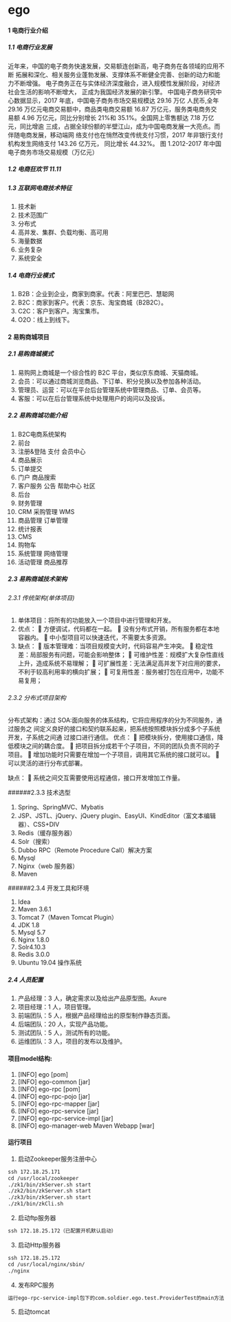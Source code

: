 # ego

#### 1 电商行业介绍
##### 1.1 电商行业发展
  近年来，中国的电子商务快速发展，交易额连创新高，电子商务在各领域的应用不断
拓展和深化、相关服务业蓬勃发展、支撑体系不断健全完善、创新的动力和能力不断增强。
电子商务正在与实体经济深度融合，进入规模性发展阶段，对经济社会生活的影响不断增大，
正成为我国经济发展的新引擎。
中国电子商务研究中心数据显示，2017 年底，中国电子商务市场交易规模达 29.16 万亿
人民币,全年 29.16 万亿元电商交易额中，商品类电商交易额 16.87 万亿元，服务类电商务交
易额 4.96 万亿元，同比分别增长 21%和 35.1%。全国网上零售额达 7.18 万亿元，同比增逾
三成，占据全球份额的半壁江山，成为中国电商发展一大亮点。而伴随电商发展，移动端网
络支付也在悄然改变传统支付习惯，2017 年非银行支付机构发生网络支付 143.26 亿万元，
同比增长 44.32%。
图 1.2012-2017 年中国电子商务市场交易规模（万亿元）

##### 1.2 电商狂欢节 11.11

##### 1.3 互联网电商技术特征
1. 技术新
2. 技术范围广
3. 分布式
4. 高并发、集群、负载均衡、高可用
5. 海量数据
6. 业务复杂
7. 系统安全

##### 1.4 电商行业模式
1. B2B：企业到企业，商家到商家。代表：阿里巴巴、慧聪网
2. B2C：商家到客户。代表：京东、淘宝商城（B2B2C）。
3. C2C：客户到客户。淘宝集市。
4. O2O：线上到线下。

#### 2 易购商城项目

##### 2.1 易购商城模式
1. 易购网上商城是一个综合性的 B2C 平台，类似京东商城、天猫商城。
2. 会员：可以通过商城浏览商品、下订单、积分兑换以及参加各种活动。
3. 管理员、运营：可以在平台后台管理系统中管理商品、订单、会员等。
4. 客服：可以在后台管理系统中处理用户的询问以及投诉。

##### 2.2 易购商城功能介绍
1. B2C电商系统架构
2. 前台
3. 注册&登陆 支付 会员中心
4. 商品展示
5. 订单提交
6. 门户 商品搜索
7. 客户服务 公告 帮助中心 社区
8. 后台
9. 财务管理
10. CRM 采购管理 WMS
11. 商品管理 订单管理
12. 统计报表
13. CMS
14. 购物车
15. 系统管理 网络管理
16. 活动管理 商品推荐

##### 2.3 易购商城技术架构

###### 2.3.1 传统架构(单体项目)
1. 单体项目：将所有的功能放入一个项目中进行管理和开发。
2. 优点：
 方便调试，代码都在一起。
 没有分布式开销，所有服务都在本地容器内。
 中小型项目可以快速迭代，不需要太多资源。
3. 缺点：
 版本管理难：当项目规模变大时，代码容易产生冲突。
 稳定性差：局部服务有问题，可能会影响整体；
 可维护性差：规模扩大复杂性直线上升，造成系统不易理解；
 可扩展性差：无法满足高并发下对应用的要求，不利于较高利用率的横向扩展；
 可复用性差：服务被打包在应用中，功能不易复用；

###### 2.3.2 分布式项目架构
分布式架构：通过 SOA:面向服务的体系结构，它将应用程序的分为不同服务，通过服务之
间定义良好的接口和契约联系起来，把系统按照模块拆分成多个子系统开发，子系统之间通
过接口进行通信。
优点：
 把模块拆分，使用接口通信，降低模块之间的耦合度。
 把项目拆分成若干个子项目，不同的团队负责不同的子项目。
 增加功能时只需要在增加一个子项目，调用其它系统的接口就可以。
 可以灵活的进行分布式部署。
 
缺点：
 系统之间交互需要使用远程通信，接口开发增加工作量。

######2.3.3 技术选型
1. Spring、SpringMVC、Mybatis
2. JSP、JSTL、jQuery、jQuery plugin、EasyUI、KindEditor（富文本编辑器）、CSS+DIV
3. Redis（缓存服务器）
4. Solr（搜索）
5. Dubbo RPC（Remote Procedure Call）解决方案
6. Mysql
7. Nginx（web 服务器）
8. Maven

######2.3.4 开发工具和环境
1. Idea
2. Maven 3.6.1
3. Tomcat 7（Maven Tomcat Plugin）
4. JDK 1.8
5. Mysql 5.7
6. Nginx 1.8.0
7. Solr4.10.3
8. Redis 3.0.0
9. Ubuntu 19.04 操作系统

##### 2.4 人员配置
1. 产品经理：3 人，确定需求以及给出产品原型图。Axure
2. 项目经理：1 人，项目管理。
3. 前端团队：5 人，根据产品经理给出的原型制作静态页面。
4. 后端团队：20 人，实现产品功能。
5. 测试团队：5 人，测试所有的功能。
6. 运维团队：3 人，项目的发布以及维护。

#### 项目model结构:
1. [INFO] ego                                                                [pom]
2. [INFO] ego-common                                                         [jar]
3. [INFO] ego-rpc                                                            [pom]
4. [INFO] ego-rpc-pojo                                                       [jar]
5. [INFO] ego-rpc-mapper                                                     [jar]
6. [INFO] ego-rpc-service                                                    [jar]
7. [INFO] ego-rpc-service-impl                                               [jar]
8. [INFO] ego-manager-web Maven Webapp                                       [war]

#### 运行项目
1. 启动Zookeeper服务注册中心
```cfml
ssh 172.18.25.171
cd /usr/local/zookeeper
./zk1/bin/zkServer.sh start
./zk2/bin/zkServer.sh start
./zk3/bin/zkServer.sh start
./zk1/bin/zkCli.sh
```
2. 启动ftp服务器
```cfml
ssh 172.18.25.172（已配置开机默认启动）
```
3. 启动Http服务器
```cfml
ssh 172.18.25.172
cd /usr/local/nginx/sbin/
./nginx
```
4. 发布RPC服务
```html
运行ego-rpc-service-impl包下的com.soldier.ego.test.ProviderTest的main方法
```
5. 启动tomcat

